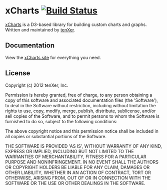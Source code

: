 # xCharts [![Build Status](https://secure.travis-ci.org/tenXer/xcharts.png?branch=master)](http://travis-ci.org/tenxer/xcharts)

[xCharts](http://tenxer.github.com/xcharts/) is a D3-based library for building custom charts and graphs. Written and maintained by [tenXer](https://www.tenxer.com).

## Documentation

View the [xCharts site](http://tenxer.github.com/xcharts/) for everything you need.

## License

Copyright (c) 2012 tenXer, Inc.

Permission is hereby granted, free of charge, to any person obtaining a copy of this software and associated documentation files (the 'Software'), to deal in the Software without restriction, including without limitation the rights to use, copy, modify, merge, publish, distribute, sublicense, and/or sell copies of the Software, and to permit persons to whom the Software is furnished to do so, subject to the following conditions:

The above copyright notice and this permission notice shall be included in all copies or substantial portions of the Software.

THE SOFTWARE IS PROVIDED 'AS IS', WITHOUT WARRANTY OF ANY KIND, EXPRESS OR IMPLIED, INCLUDING BUT NOT LIMITED TO THE WARRANTIES OF MERCHANTABILITY, FITNESS FOR A PARTICULAR PURPOSE AND NONINFRINGEMENT. IN NO EVENT SHALL THE AUTHORS OR COPYRIGHT HOLDERS BE LIABLE FOR ANY CLAIM, DAMAGES OR OTHER LIABILITY, WHETHER IN AN ACTION OF CONTRACT, TORT OR OTHERWISE, ARISING FROM, OUT OF OR IN CONNECTION WITH THE SOFTWARE OR THE USE OR OTHER DEALINGS IN THE SOFTWARE.
